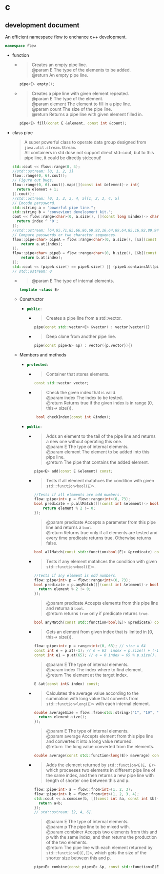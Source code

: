 # c  
## development document  
An efficient namespace flow to enchance c++ development.  
```c++
namespace flow  
```  
+ function  
  + > Creates an empty pipe line.  
    > @param E The type of the elements to be added.  
    > @return An empty pipe line.  
    ```c++  
    pipe<E> empty();  
    ```  
  + > Creates a pipe line with given element repeated.  
    > @param E The type of the element.  
    > @param element The element to fill in a pipe line.  
    > @param count The size of the pipe line.  
    > @return Returns a pipe line with given element filled in.
    ```c++
    pipe<E> fill(const E &element, const int &count);
    ```  
+ class pipe  
  > A super powerful class to operate data group designed from ```java.util.stream.Stream```.  
  > All containers in std dose not support direct std::cout, but to this pipe line, it could be directly std::cout!
  ```c++
  std::cout << flow::range(0, 4);
  //std::ostream: [0, 1, 2, 3]  
  flow::range(0, 6).cout();  
  // Figure out bugs.  
  flow::range(0, 6).cout().map([](const int &element)-> int{  
    return element + 1;  
  }).cout();  
  //std::ostream: [0, 1, 2, 3, 4, 5][1, 2, 3, 4, 5]  
  // Encode parssword.  
  std::string a = "powerful pipe line.";  
  std::string b = "convevient development kit.";  
  cout << flow::range<char>(0, a.size(), [](const long &index)-> char{
    return index ^ '0';  
  });
  //std::ostream: [64,95,71,85,66,86,69,92,16,64,89,64,85,16,92,89,94,85,30]
  // Compare passwords or two character sequences.  
  flow::pipe<char> pipeA = flow::range<char>(0, a.size(), [&a](const long &index)-> char{  
      return a.at(index);  
  });  
  flow::pipe<char> pipeB = flow::range<char>(0, b.size(), [&b](const long &b)-> char{  
      return b.at(index);  
  });  
  std::cout << (pipeA.size() == pipeB.size() || (pipeA.containsAll(pipeB) && pipeB.containsAll(pipeA));
  // std::ostream: 0  
  ```  
  + > @param E The type of internal elements.  
    ```c++  
    template <class E>
    ```  
  + Constructor  
    + ```c++
      public:
      ``` 
      + > Creates a pipe line from a std::vector.
        ```c++
        pipe(const std::vector<E> &vector) : vector(vector){}  
        ```
      + > Deep clone from another pipe line.  
        ```c++  
        pipe(const pipe<E> &p) : vector({p.vector}){}
        ```
  + Members and methods  
    + ```c++
      protected:  
      ```  
      + > Container that stores elements.  
        ```c++
        const std::vector vector;
        ```
      + > Check the given index that is valid.  
        > @param index The index to be tested.  
        > @return Returns true if the given index is in range [0, this-> size()).  
        ```c++  
         bool checkIndex(const int &index);  
        ```
    + ```c++  
      public:  
      ```  
      + > Adds an element to the tail of the pipe line and returns a new one without operating this one.  
        > @param E The type of internal elements.  
        > @param element The element to be added into this pipe line.  
        > @return The pipe that contains the added element.  
        ```c++  
        pipe<E> add(const E &element) const;  
        ```  
      + > Tests if all element matahces the condition with given ```std::function<bool(E)>```.  
        ```c++  
        //Tests if all elements are odd numbers.  
        flow::pipe<int> p = flow::range<int>(0, 73);  
        bool predicate = p.allMatch([](const int &element)-> bool{  
            return element % 2 != 0;  
        });
        ```  
        > @param predicate Accepts a parameter from this pipe line and returns a ```bool```.  
        > @return Returns true only if all elements are tested and every time predicate returns true. Otherwise returns false.
        ```c++
        bool allMatch(const std::function<bool(E)> &predicate) const; 
        ```
      + > Tests if any element matahces the condition with given ```std::function<bool(E)>```.  
        ```c++  
        //Tests if any element is odd numbers.  
        flow::pipe<int> p = flow::range<int>(0, 73);  
        bool predicate = p.anyMatch([](const int &element)-> bool{  
          return element % 2 != 0;  
        });  
        ```  
        > @param predicate  Accepts elements from this pipe line and returna a ```bool```.  
        > @return returns ```true``` only if predicate returns ```true```.  
        ```c++  
        bool anyMatch(const std::function<bool(E)> &predicate) const;  
        ```  
      + >  Gets an element from given index that is limited in [0, this-> size()).  
        ```c++  
        flow::pipe<int> p = range<int>(0, 63); // size = 64  
        const int e = p.at(-1); // e = 63  index = p.size() + (-1).  
        const int e1 = p.at(65); // e = 0 index = 65 % p.size().  
        ```  
        > @param E The type of internal elements.  
        > @param index The index where to find element.  
        > @return The element at the target index.
        ```c++  
        E &at(const int& index) const;  
        ```  
      + >  Calculates the average value according to the summation with long value that converts from ```std::function<long(E)>``` with each internal element.  
        ```c++  
        double averageSize = flow::from<std::string>("1", "19", "173").average([](const std::string &element)-> long{
          return element.size();  
        });   
        ```
        >  @param E The type of internal elements.  
        >  @param average Accepts element from this pipe line and convertes it into a long value returned.  
        >  @return The long value converted from the elements.  
        ```c++  
        double average(const std::function<long(E)> &average) const;  
        ```  
      + > Adds the element returned by ```std::function<E(E, E)>``` which proceeses two elements in different pipe line of the same index, and then returns a new pipe line with length of shorter one between this and p.  
        ```c++  
        flow::pipe<int> a = flow::from<int>(1, 2, 3);  
        flow::pipe<int> b = flow::from<int>(1, 2, 3, 4);  
        std::cout << a.combine(b, [](const int &a, const int &b)-> int{  
          return a+b;  
        });
        // std::ostream: [2, 4, 6].  
        ```  
        > @param E The type of internal elements.  
        > @param p The pipe line to be mixed with.  
        > @param combiner Accepts two elements from this and p with the same index, and then returns the production of the two elements.  
        > @return The pipe line with each element returned by ```std::function<E(E,E)>```, which gets the size of the   shorter size between this and p.  
        ```c++  
        pipe<E> combine(const pipe<E> &p, const std::function<E(E, E)> &combiner) const;  
        ```  
